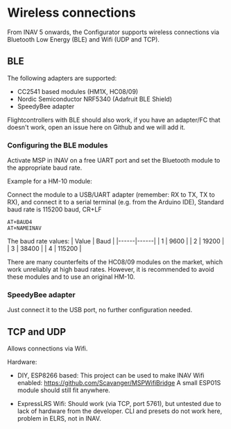 # Wireless connections

From INAV 5 onwards, the Configurator supports wireless connections via Bluetooth Low Energy (BLE) and Wifi (UDP and TCP).

## BLE

The following adapters are supported:

- CC2541 based modules (HM1X, HC08/09)
- Nordic Semiconductor NRF5340 (Adafruit BLE Shield)
- SpeedyBee adapter

Flightcontrollers with BLE should also work, if you have an adapter/FC that doesn't work, open an issue here on Github and we will add it.

### Configuring the BLE modules
Activate MSP in INAV on a free UART port and set the Bluetooth module to the appropriate baud rate.

Example for a HM-10 module:

Connect the module to a USB/UART adapter (remember: RX to TX, TX to RX), and connect it to a serial terminal (e.g. from the Arduino IDE),
Standard baud rate is 115200 baud, CR+LF

```
AT+BAUD4
AT+NAMEINAV
```

The baud rate values: 
| Value | Baud |
|------|------|
| 1 | 9600 |
| 2 | 19200 |
| 3 | 38400 |
| 4 | 115200 |

There are many counterfeits of the HC08/09 modules on the market, which work unreliably at high baud rates.
However, it is recommended to avoid these modules and to use an original HM-10.

### SpeedyBee adapter

Just connect it to the USB port, no further configuration needed.

## TCP and UDP

Allows connections via Wifi.

Hardware:
- DIY, ESP8266 based:
  This project can be used to make INAV Wifi enabled: https://github.com/Scavanger/MSPWifiBridge 
  A small ESP01S module should still fit anywhere.

- ExpressLRS Wifi:
  Should work (via TCP, port 5761), but untested due to lack of hardware from the developer. CLI and presets do not work here, problem in ELRS, not in INAV.
